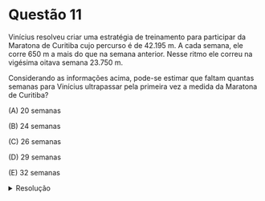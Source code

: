 # Questão 11

Vinícius resolveu criar uma estratégia de treinamento para participar da Maratona de Curitiba cujo percurso é de 42.195 m. A cada semana, ele corre 650 m a mais do que na semana anterior. Nesse ritmo ele correu na vigésima oitava semana 23.750 m.

Considerando as informações acima, pode-se estimar que faltam quantas semanas para Vinícius ultrapassar pela primeira vez a medida da Maratona de Curitiba?

(A) 20 semanas

(B) 24 semanas

(C) 26 semanas

(D) 29 semanas

(E) 32 semanas

<details>
  <summary>Resolução</summary>
  
  ## Resolução

  Como a cada semana existe um acréscimo de 650 m em relação à semana anterior, podemos dizer que as quantidade de metros em relação ao número da semana formam uma Progressão Aritmética (P.A.).
  Na P.A., o termo geral \\(a_n\\) é calculado por:
  \\[a_n = a_1 + (n-1) \cdot r\\]
  Sendo \\(a_1\\) o primeiro termo, que no caso seria a quantidade de metros da 1ª semana, \\(n\\) é o número da semana e \\(r\\) a razão, ou seja, 650.
  Vamos calcular \\(a_1\\):
  \\[a_1 = a_{28} - (28-1) \cdot r = 23750 - 27 \cdot 650 = 23750 - 17550 = 6200\\]
  OK, sabendo que na primeira semana ele percorrei 6200 metros, podemos calcular qual será a semana \\(k\\) que ultrapassará o valor de 42195:

  \\[
    a_1 + (k-1) \cdot r > 42195 \\\\
    6200 + (k-1) \cdot 650 > 42195 \\\\
    (k-1) \cdot 650 > 42195 - 6200 \\\\
    k-1 > \frac{35995}{650} \\\\
    k > 1 + \text{55,37} \\\\
    k > \text{56,37}
  \\]
  O menor valor possível inteiro de k é 57. Se estamos na 28ª semana, faltam 29 semanas.

  > Resposta: Alternativa (D)

</details>